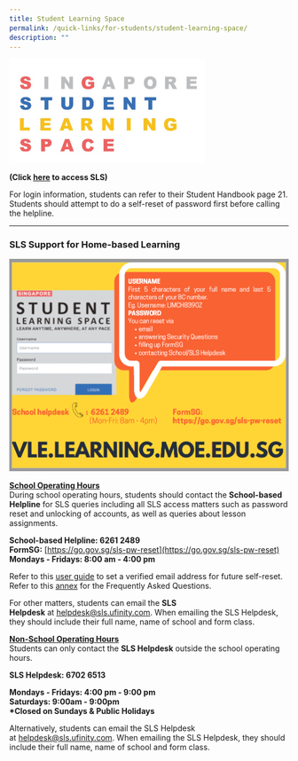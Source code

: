 ```yaml
---
title: Student Learning Space
permalink: /quick-links/for-students/student-learning-space/
description: ""
---
```


<img src="/images/SLS.jpg" 
    style="width:70%">

**(Click [here](https://vle.learning.moe.edu.sg/login) to access SLS)**

For login information, students can refer to their Student Handbook page 21. Students should attempt to do a self-reset of password first before calling the helpline.

-------------

### SLS Support for Home-based Learning

![](/images/SLS%20poster2.png)

<u><strong> School Operating Hours </strong></u> <br>
During school operating hours, students should contact the **School-based Helpline** for SLS queries including all SLS access matters such as password reset and unlocking of accounts, as well as queries about lesson assignments.

**School-based Helpline: 6261 2489** <br>
**FormSG:** [https://go.gov.sg/sls-pw-reset](https://go.gov.sg/sls-pw-reset) <br>
**Mondays - Fridays: 8:00 am - 4:00 pm**

Refer to this [user guide](/files/User%20Guide%20-%20Register%20Verified%20Email%20Address.pdf) to set a verified email address for future self-reset. <br>
Refer to this [annex](https://drive.google.com/file/d/17Ski4MC6JAnB3xoEkFmkWG4Vc9daD3GE/view) for the Frequently Asked Questions.  

For other matters, students can email the **SLS Helpdesk** at [helpdesk@sls.ufinity.com](mailto:helpdesk@sls.ufinity.com). When emailing the SLS Helpdesk, they should include their full name, name of school and form class.

<u><Strong> Non-School Operating Hours </strong></u><br>
Students can only contact the **SLS Helpdesk** outside the school operating hours.

**SLS Helpdesk: 6702 6513** 

**Mondays - Fridays: 4:00 pm - 9:00 pm** <br>
**Saturdays: 9:00am - 9:00pm** <br>
**\*Closed on Sundays & Public Holidays**

Alternatively, students can email the SLS Helpdesk at [helpdesk@sls.ufinity.com](mailto:helpdesk@sls.ufinity.com). When emailing the SLS Helpdesk, they should include their full name, name of school and form class.